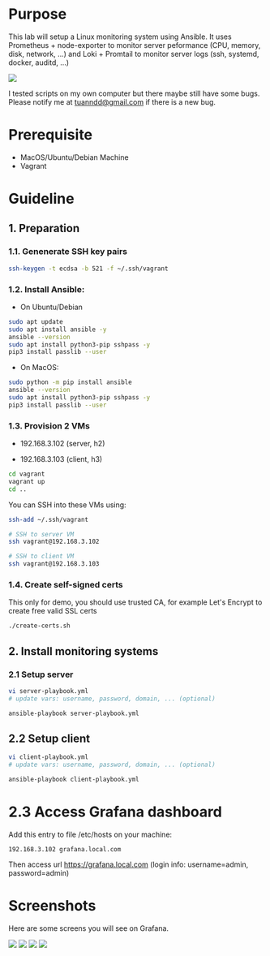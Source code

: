 # Purpose

This lab will setup a Linux monitoring system using Ansible. It uses Prometheus + node-exporter to monitor server peformance (CPU, memory, disk, network, ...) and Loki + Promtail to monitor server logs (ssh, systemd, docker, auditd, ...)

![](deployment.png)

I tested scripts on my own computer but there maybe still have some bugs. Please notify me at tuanndd@gmail.com if there is a new bug.

# Prerequisite

- MacOS/Ubuntu/Debian Machine
- Vagrant

# Guideline

## 1. Preparation

### 1.1. Genenerate SSH key pairs

```bash
ssh-keygen -t ecdsa -b 521 -f ~/.ssh/vagrant
```

### 1.2. Install Ansible:

- On Ubuntu/Debian

```bash
sudo apt update
sudo apt install ansible -y
ansible --version
sudo apt install python3-pip sshpass -y
pip3 install passlib --user
```

- On MacOS:

```bash
sudo python -m pip install ansible
ansible --version
sudo apt install python3-pip sshpass -y
pip3 install passlib --user
```

### 1.3. Provision 2 VMs

- 192.168.3.102 (server, h2)

- 192.168.3.103 (client, h3)

```bash
cd vagrant
vagrant up
cd ..
```

You can SSH into these VMs using:

```bash
ssh-add ~/.ssh/vagrant

# SSH to server VM
ssh vagrant@192.168.3.102

# SSH to client VM
ssh vagrant@192.168.3.103
```

### 1.4. Create self-signed certs

This only for demo, you should use trusted CA, for example Let's Encrypt to create free valid SSL certs 

```bash
./create-certs.sh
```

## 2. Install monitoring systems

### 2.1 Setup server

```bash
vi server-playbook.yml
# update vars: username, password, domain, ... (optional)

ansible-playbook server-playbook.yml
```

## 2.2 Setup client
```bash
vi client-playbook.yml
# update vars: username, password, domain, ... (optional)

ansible-playbook client-playbook.yml
```

# 2.3 Access Grafana dashboard

Add this entry to file /etc/hosts on your machine:

```
192.168.3.102 grafana.local.com
```

Then access url https://grafana.local.com (login info: username=admin, password=admin)

# Screenshots

Here are some screens you will see on Grafana.

![](screenshots/node-exporter-metrics.png)
![](screenshots/prometheus-metrics.png)
![](screenshots/loki-metrics.png)
![](screenshots/loki-logs.png)
